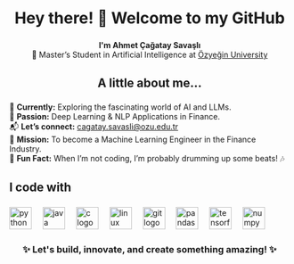 <h1 align="center">Hey there! 👋 Welcome to my GitHub</h1>

###

<p align="center">
  <strong>I'm Ahmet Çağatay Savaşlı</strong><br>
  🌟 Master’s Student in Artificial Intelligence at <a href="https://www.ozyegin.edu.tr/">Özyeğin University</a>
</p>

###

<h2 align="center">A little about me...</h2>

###

<p align="left">
  🚀 <strong>Currently:</strong> Exploring the fascinating world of AI and LLMs.<br>
  🧠 <strong>Passion:</strong> Deep Learning & NLP Applications in Finance.<br>
  📬 <strong>Let’s connect:</strong> <a href="mailto:cagatay.savasli@ozu.edu.tr">cagatay.savasli@ozu.edu.tr</a><br>
  🎯 <strong>Mission:</strong> To become a Machine Learning Engineer in the Finance Industry.<br>
  🥁 <strong>Fun Fact:</strong> When I’m not coding, I’m probably drumming up some beats! 🎶<br>
</p>

###

<h2 align="left">I code with</h2>

###

<div align="left">
  <img src="https://cdn.jsdelivr.net/gh/devicons/devicon/icons/python/python-original.svg" height="40" alt="python logo"  />
  <img width="12" />
  <img src="https://cdn.jsdelivr.net/gh/devicons/devicon/icons/java/java-original.svg" height="40" alt="java logo"  />
  <img width="12" />
    <img src="https://cdn.jsdelivr.net/gh/devicons/devicon/icons/c/c-original.svg" height="40" alt="c logo"  />
  <img width="12" />
  <img src="https://cdn.jsdelivr.net/gh/devicons/devicon/icons/linux/linux-original.svg" height="40" alt="linux logo"  />
  <img width="12" />
  <img src="https://cdn.jsdelivr.net/gh/devicons/devicon/icons/git/git-original.svg" height="40" alt="git logo"  />
  <img width="12" />
  <img src="https://cdn.jsdelivr.net/gh/devicons/devicon/icons/pandas/pandas-original.svg" height="40" alt="pandas logo"  />
  <img width="12" />
  <img src="https://cdn.jsdelivr.net/gh/devicons/devicon/icons/tensorflow/tensorflow-original.svg" height="40" alt="tensorflow logo"  />
  <img width="12" />
  <img src="https://cdn.jsdelivr.net/gh/devicons/devicon/icons/numpy/numpy-original.svg" height="40" alt="numpy logo"  />
</div>

###

<h3 align="center">✨ Let's build, innovate, and create something amazing! ✨</h3>
